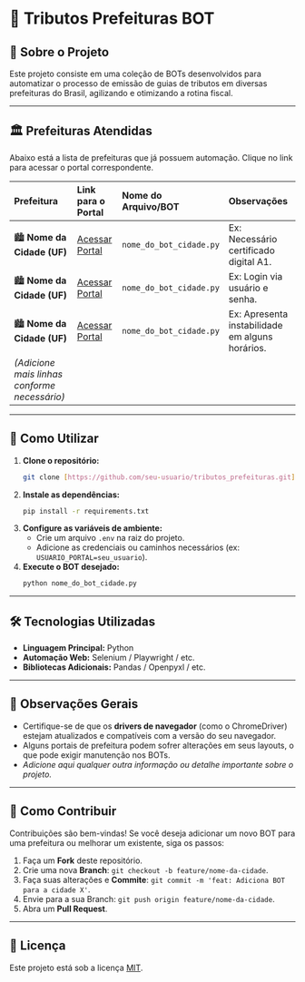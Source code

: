 # 🤖 Tributos Prefeituras BOT

## 📖 Sobre o Projeto

Este projeto consiste em uma coleção de BOTs desenvolvidos para automatizar o processo de emissão de guias de tributos em diversas prefeituras do Brasil, agilizando e otimizando a rotina fiscal.

---

## 🏛️ Prefeituras Atendidas

Abaixo está a lista de prefeituras que já possuem automação. Clique no link para acessar o portal correspondente.

| Prefeitura | Link para o Portal | Nome do Arquivo/BOT | Observações |
| :--- | :--- | :--- | :--- |
| 🏙️ **Nome da Cidade (UF)** | [Acessar Portal](http://link-da-prefeitura.gov.br) | `nome_do_bot_cidade.py` | Ex: Necessário certificado digital A1. |
| 🏙️ **Nome da Cidade (UF)** | [Acessar Portal](http://link-da-prefeitura.gov.br) | `nome_do_bot_cidade.py` | Ex: Login via usuário e senha. |
| 🏙️ **Nome da Cidade (UF)** | [Acessar Portal](http://link-da-prefeitura.gov.br) | `nome_do_bot_cidade.py` | Ex: Apresenta instabilidade em alguns horários. |
| *(Adicione mais linhas conforme necessário)* | | | |

---

## 🚀 Como Utilizar

1.  **Clone o repositório:**
    ```bash
    git clone [https://github.com/seu-usuario/tributos_prefeituras.git](https://github.com/seu-usuario/tributos_prefeituras.git)
    ```
2.  **Instale as dependências:**
    ```bash
    pip install -r requirements.txt
    ```
3.  **Configure as variáveis de ambiente:**
    - Crie um arquivo `.env` na raiz do projeto.
    - Adicione as credenciais ou caminhos necessários (ex: `USUARIO_PORTAL=seu_usuario`).
4.  **Execute o BOT desejado:**
    ```bash
    python nome_do_bot_cidade.py
    ```

---

## 🛠️ Tecnologias Utilizadas

* **Linguagem Principal:** Python
* **Automação Web:** Selenium / Playwright / etc.
* **Bibliotecas Adicionais:** Pandas / Openpyxl / etc.

---

## 📝 Observações Gerais

* Certifique-se de que os **drivers de navegador** (como o ChromeDriver) estejam atualizados e compatíveis com a versão do seu navegador.
* Alguns portais de prefeitura podem sofrer alterações em seus layouts, o que pode exigir manutenção nos BOTs.
* *Adicione aqui qualquer outra informação ou detalhe importante sobre o projeto.*

---

## 🤝 Como Contribuir

Contribuições são bem-vindas! Se você deseja adicionar um novo BOT para uma prefeitura ou melhorar um existente, siga os passos:

1.  Faça um **Fork** deste repositório.
2.  Crie uma nova **Branch**: `git checkout -b feature/nome-da-cidade`.
3.  Faça suas alterações e **Commite**: `git commit -m 'feat: Adiciona BOT para a cidade X'`.
4.  Envie para a sua Branch: `git push origin feature/nome-da-cidade`.
5.  Abra um **Pull Request**.

---

## 📄 Licença

Este projeto está sob a licença [MIT](link-para-sua-licenca).